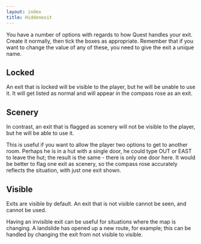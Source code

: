 ```yaml
---
layout: index
title: Hiddenexit
---
```


You have a number of options with regards to how Quest handles your exit. Create it normally, then tick the boxes as appropriate. Remember that if you want to change the value of any of these, you need to give the exit a unique name.

Locked
------

An exit that is locked will be visible to the player, but he will be unable to use it. It will get listed as normal and will appear in the compass rose as an exit.

Scenery
-------

In contrast, an exit that is flagged as scenery will not be visible to the player, but he will be able to use it.

This is useful if you want to allow the player two options to get to another room. Perhaps he is in a hut with a single door, he could type OUT or EAST to leave the hut; the result is the same - there is only one door here. It would be better to flag one exit as scenery, so the compass rose accurately reflects the situation, with just one exit shown.

Visible
-------

Exits are visible by default. An exit that is not visible cannot be seen, and cannot be used.

Having an invisible exit can be useful for situations where the map is changing. A landslide has opened up a new route, for example; this can be handled by changing the exit from not visible to visible.
